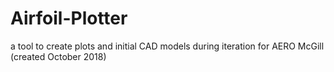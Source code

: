 # Airfoil-Plotter
a tool to create plots and initial CAD models during iteration for AERO McGill (created October 2018)
